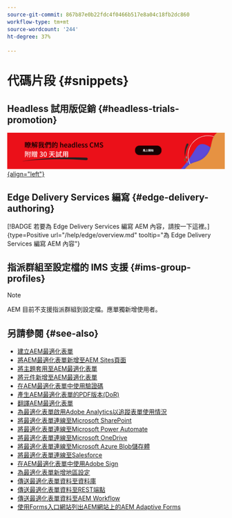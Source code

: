 ```yaml
---
source-git-commit: 867b87e0b22fdc4f0466b517e8a04c18fb2dc860
workflow-type: tm+mt
source-wordcount: '244'
ht-degree: 37%

---
```

# 代碼片段 {#snippets}

## Headless 試用版促銷 {#headless-trials-promotion}

[![透過 30 天試用版了解我們的 headless CMS](./assets/aem-headless-trial-promo.png){align="left"}](https://commerce.adobe.com/business-trial/sign-up?items%5B0%5D%5Bid%5D=649A1AF5CBC5467A25E84F2561274821&amp;cli=headless_exl_banner_campaign&amp;co=US&amp;lang=en)

## Edge Delivery Services 編寫 {#edge-delivery-authoring}

[!BADGE 若要為 Edge Delivery Services 編寫 AEM 內容，請按一下這裡。]{type=Positive url="/help/edge/overview.md" tooltip="為 Edge Delivery Services 編寫 AEM 內容"}

## 指派群組至設定檔的 IMS 支援 {#ims-group-profiles}

>[!NOTE]
>
>AEM 目前不支援指派群組到設定檔。應單獨新增使用者。

## 另請參閱 {#see-also}

* [建立AEM最適化表單](/help/forms/creating-adaptive-form-core-components.md)
* [將AEM最適化表單新增至AEM Sites頁面](/help/forms/create-or-add-an-adaptive-form-to-aem-sites-page.md)
* [將主題套用至AEM最適化表單](/help/forms/using-themes-in-core-components.md)
* [將元件新增至AEM最適化表單](https://experienceleague.adobe.com/docs/experience-manager-core-components/using/adaptive-forms/introduction.html#components)
* [在AEM最適化表單中使用驗證碼](/help/forms/captcha-adaptive-forms-core-components.md)
* [產生AEM最適化表單的PDF版本(DoR)](/help/forms/generate-document-of-record-core-components.md)
* [翻譯AEM最適化表單](/help/forms/using-aem-translation-workflow-to-localize-adaptive-forms-core-components.md)
* [為最適化表單啟用Adobe Analytics以追蹤表單使用情況](/help/forms/enable-adobe-analytics-adaptive-form-using-experience-cloud-setup-automation.md)
* [將最適化表單連線至Microsoft SharePoint](/help/forms/configure-submit-actions-core-components.md#submit-to-sharedrive)
* [將最適化表單連線至Microsoft Power Automate](/help/forms/configure-submit-actions-core-components.md#microsoft-power-automate)
* [將最適化表單連線至Microsoft OneDrive](/help/forms/configure-submit-actions-core-components.md#create-a-onedrive-configuration)
* [將最適化表單連線至Microsoft Azure Blob儲存體](/help/forms/configure-submit-actions-core-components.md#azure-blob-storage)
* [將最適化表單連線至Salesforce](/help/forms/oauth2-client-credentials-flow-for-server-to-server-integration.md)
* [在AEM最適化表單中使用Adobe Sign](/help/forms/working-with-adobe-sign.md)
* [為最適化表單新增地區設定](/help/forms/supporting-new-language-localization-core-components.md)
* [傳送最適化表單資料至資料庫](https://experienceleague.adobe.com/docs/experience-manager-cloud-service/content/forms/integrate/use-form-data-model/data-integration.html)
* [傳送最適化表單資料至REST端點](/help/forms/configure-submit-actions-core-components.md#submit-to-rest-endpoint)
* [傳送最適化表單資料至AEM Workflow](/help/forms/configure-submit-actions-core-components.md#invoke-an-aem-workflow)
* [使用Forms入口網站列出AEM網站上的AEM Adaptive Forms](/help/forms/configure-forms-portal.md)



